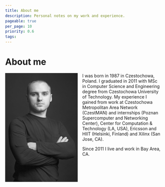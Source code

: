 ```yaml
---
title: About me
description: Personal notes on my work and experience.
pageable: true
per_page: 10
priority: 0.6
tags:
---
```


# About me

<img style="float: left; margin-right: 15px;" src="/img/small_IMG_1394.jpg">
<!--
<img style="float: left; padding-right: 3%;" src="/img/small_IMG_1405.jpg">
<img style="float: left; padding-right: 3%;" src="/img/small_IMG_1440.jpg">
<img style="float: left; padding-right: 3%;" src="/img/small_IMG_1428.jpg">
-->

I was born in 1987 in Czestochowa, Poland.
I graduated in 2011 with MSc in Computer Science and Engineering degree from
Czestochowa University of Technology.
My experience I gained from work at Czestochowa Metropolitan Area Network
(CzestMAN) and internships (Poznan Supercomputer and Networking Center),
Center for Computation & Technology (LA, USA), Ericsson and HIIT (Helsinki,
Finland) and Xilinx (San Jose, CA).

Since 2011 I live and work in Bay Area, CA.

<span hidden id="active_page_name">about</span>
